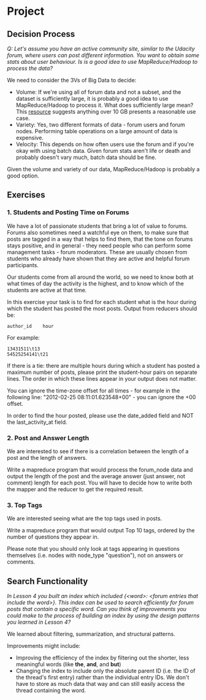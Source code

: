 # Project

## Decision Process
*Q: Let's assume you have an active community site, similar to the Udacity forum, where users can post different information. You want to obtain some stats about user behaviour. Is is a good idea to use MapReduce/Hadoop to process the data?*

We need to consider the 3Vs of Big Data to decide:

- Volume: If we're using all of forum data and not a subset, and the dataset is sufficiently large, it is probably a good idea to use MapReduce/Hadoop to process it. What does sufficiently large mean? This [resource](https://www.chrisstucchio.com/blog/2013/hadoop_hatred.html) suggests anything over 10 GB presents a reasonable use case.
- Variety: Yes, two different formats of data - forum users and forum nodes. Performing table operations on a large amount of data is expensive.
- Velocity: This depends on how often users use the forum and if you're okay with using batch data. Given forum stats aren't life or death and probably doesn't vary much, batch data should be fine.

Given the volume and variety of our data, MapReduce/Hadoop is probably a good option.

## Exercises

### 1. Students and Posting Time on Forums

We have a lot of passionate students that bring a lot of value to forums. Forums also sometimes need a watchful eye on them, to make sure that posts are tagged in a way that helps to find them, that the tone on forums stays positive, and in general - they need people who can perform some management tasks - forum moderators. These are usually chosen from students who already have shown that they are active and helpful forum participants.

Our students come from all around the world, so we need to know both at what times of day the activity is the highest, and to know which of the students are active at that time.

In this exercise your task is to find for each student what is the hour during which the student has posted the most posts. Output from reducers should be:

`author_id    hour`

For example:

````
13431511\t13
54525254141\t21
````

If there is a tie: there are multiple hours during which a student has posted a maximum number of posts, please print the student-hour pairs on separate lines. The order in which these lines appear in your output does not matter.

You can ignore the time-zone offset for all times - for example in the following line: "2012-02-25 08:11:01.623548+00" - you can ignore the +00 offset.

In order to find the hour posted, please use the date_added field and NOT the last_activity_at field.

### 2. Post and Answer Length

We are interested to see if there is a correlation between the length of a post and the length of answers.

Write a mapreduce program that would process the forum_node data and output the length of the post and the average answer (just answer, not comment) length for each post. You will have to decide how to write both the mapper and the reducer to get the required result.

### 3. Top Tags

We are interested seeing what are the top tags used in posts.

Write a mapreduce program that would output Top 10 tags, ordered by the number of questions they appear in.

Please note that you should only look at tags appearing in questions themselves (i.e. nodes with node_type "question"), not on answers or comments.

## Search Functionality

*In Lesson 4 you built an index which included {\<word\>: \<forum entries that include the word\>}. This index can be used to search efficiently for forum posts that contain a specific word. Can you think of improvements you could make to the process of building an index by using the design patterns you learned in Lesson 4?*

We learned about filtering, summarization, and structural patterns.

Improvements might include:

- Improving the efficiency of the index by filtering out the shorter, less meaningful words (like **the**, **and**, and **but**)
- Changing the index to include only the absolute parent ID (i.e. the ID of the thread's first entry) rather than the individual entry IDs. We don't have to store as much data that way and can still easily access the thread containing the word.